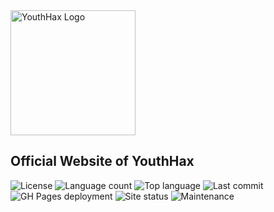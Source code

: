 <img src="https://youthhax.com/images/yh_transp.png" alt="YouthHax Logo" width="200"/>

## Official Website of YouthHax
![License](https://img.shields.io/github/license/YouthHax/youthhax.github.io)
![Language count](https://img.shields.io/github/languages/count/YouthHax/youthhax.github.io)
![Top language](https://img.shields.io/github/languages/top/YouthHax/youthhax.github.io)
![Last commit](https://img.shields.io/github/last-commit/YouthHax/youthhax.github.io)
![GH Pages deployment](https://img.shields.io/github/deployments/YouthHax/youthhax.github.io/github-pages?label=gh-pages%20deployment&logo=github)
![Site status](https://img.shields.io/website?down_message=offline&label=site%20status&logo=data%3Aimage%2Fpng%3Bbase64%2CiVBORw0KGgoAAAANSUhEUgAAABgAAAAYCAYAAADgdz34AAAABGdBTUEAALGPC%2FxhBQAAACBjSFJNAAB6JgAAgIQAAPoAAACA6AAAdTAAAOpgAAA6mAAAF3CculE8AAAABmJLR0QA%2FwD%2FAP%2BgvaeTAAAAB3RJTUUH5AIQDycUoJvW7gAABKZJREFUSMeNlktsVGUUx3%2Fnu7czd5hOh4GktBS0z8ijjSnIwk03akIwrijBxEeIiYEYd8aEGHdu0IXuBDRRohDdFHcG1iBKgqK0AbQPoC3hUSDzup3Xvd9xMbftdFKJJ7nJl%2Fud8z%2Bv%2Fzn3Cs1yFYB%2BYAx4G%2FhLkA8V3Qfsi7R%2BFuS8oseA54HvDGZU0Ukd1lVwZunQd72P9ol2OZA%2BsK7VtHYBHtCL0K%2FoJiAJbIueJNCO0A%2F0Al7KSW0d9AbXt11rk80Tm5cdCMD2G9tJmIT3oPZgf1Wro7kwt6uq1S1AAQiAdUALkI%2Fs2oAasAi4QCrtpP%2BJS3wGOJt20j%2FUtLZ4e%2BdtZMv4Fp6YJ2zUjW9kw%2BxnJS0ZQWYccapRAAJo9EjkQJvvrFo31LDHM56bcTIfzfXNfdMz3YM7EB%2FAM17rldKV0ZKWjMEc6o33Xsy4GQxGldU1bRZBsFjJBlmmK9O7y1o%2BXdLSwZH5kbGOWEdOuEpf0iS3VrX6PXCnO9a9NyAoPqo9MnETT6WcVIsga3pRVAphoVYJKwUVtYrGFu3iT444wzGJvbloF%2B%2B4wJhv%2FQSwxTPeZEe8w164eQHTZQ75gX8kG2bjT8vAqq0AJ%2FYk93x7uXjZApVAg85Ag%2BNAyQXeimh5ChCDof2Z9vWPw8eHQ8I91to61xo7YBvOgCOOzlZmz2IpYJCIDEeBKQOMA39HrBBFNe2kXYNJUAHOAD9GoPeBL4DfVjswmETGybRglxsWRJjjroPzgaKdFpuM4lwpsQdsikATwJ%2FAJDAKhA08WrFYknUG844g99yQ8FWgFYit0UV4GbgFfA6kgE%2BAJ8AJ4DDwbAOwLFvFLXYEKBpgb6SabYpnKX%2FYD2SAF4EXgHvAhajSjZOx4iYbYe51%2BT%2FiRSX6HfgYmGsqJiAirDUyLnCe%2Bm5ZD%2F8xVUtvU8BW6gtisgEckYbcNcI6CfgGOAf8AlSfmoUFhoH3gVfWLGZjiaoR5jkX%2BBTYQX0epEmxHk8L8BLQE5l2Aa9FfYmyE5VGWx%2F4GrjuAkPUB60FUEEkZ3OBxZaW1ePAu9E5jMLZsZJZKGEpG2ZrOMsBusBzgOMCp6M2tgFqsTxcfJh1Ys5XrriOwSRono8GCQkrKCf7Y%2F3Z%2Bdq8E923AceAsvAHfSkn1SPI8bKW73XHu%2FdZtcWF2oJJu%2Bn0BmdDbAVZNSBodCC5MFfzAz%2BnojbQIOZbfyzlpLahHMmH%2BdtuV6xr2jNeNh%2Fmp%2FzAH7pVuTWcdJK%2F5mxOc%2BVcfjaYXc2s5uY6CAbJOBm3opVdRsyQJ950m9s2nnbTD92iLTK%2Fc%2F5xx0THWMIkdpW0dCYX5K4BVQzSMN9rfXCW77JhtsWIGYpLPKno2bItL5S1XFcauD6AI866Ylh8vaSlg%2FkwP1jTWgdQpL64EhEJCg0TUQNKUUNbU05qxhNvTtGxmMROWax%2Ff%2FD%2BShSDNwZBMJ1uZ%2Bsl%2F9Ju3%2FongKMI4yhHgBHq4w9wUpCLKvolyhBwLOWk3ut0O68VwsJjI8beHby7TCcAJrZPANiJqxN56sugDMygTAnyQFEfuNnA84coU9S3QNkP%2FdnJcHKh%2BbflX0S29mON6a7nAAAAJXRFWHRkYXRlOmNyZWF0ZQAyMDIwLTAyLTE2VDE1OjM5OjIwLTA1OjAw6mrJWAAAACV0RVh0ZGF0ZTptb2RpZnkAMjAyMC0wMi0xNlQxNTozOToyMC0wNTowMJs3ceQAAAAASUVORK5CYII%3D&up_color=00cf00&up_message=online&url=https%3A%2F%2Fyouthhax.com)
![Maintenance](https://img.shields.io/maintenance/yes/2020)
